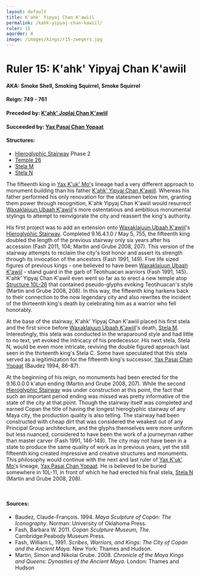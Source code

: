 ```yaml
---
layout: default
title: K'ahk' Yipyaj Chan K'awiil
permalink: /kahk-yipyaj-chan-kawiil/
ruler: 15
aqorder: 4
image: /images/kings/r15-zwegers.jpg
---
```


# Ruler 15: K'ahk' Yipyaj Chan K'awiil

#### <strong>AKA:</strong> Smoke Shell, Smoking Squirrel, Smoke Squirrel
#### <strong>Reign:</strong> 749 - 761
#### <strong>Preceded by:</strong> <a href="{{site.baseurl}}/kahk-joplaj-chan-kawiil">K'ahk' Joplaj Chan K'awiil</a>
#### <strong>Succeeded by:</strong> <a href="{{site.baseurl}}/yax-pasaj-chan-yopaat">Yax Pasaj Chan Yopaat</a>
#### <strong>Structures:</strong>
<ul>
<li><a href="{{site.baseurl}}/hieroglyphic-stairway">Hieroglyphic Stairway</a> Phase 2</li>
<li><a href="{{site.baseurl}}/structure-26">Temple 26</a></li>
<li><a href="{{site.baseurl}}/stela-m">Stela M</a></li>
<li><a href="{{site.baseurl}}/stela-n">Stela N</a></li>
</ul>

The fifteenth king in <a href="{{site.baseurl}}/yax-kuk-mo">Yax K'uk' Mo'</a>s lineage had a very different approach to monument building than his father <a href="{{site.baseurl}}/kahk-yipyaj-chan-kawiil">K'ahk' Yipyaj Chan K'awiil</a>. Whereas his father  performed his only renovation for the statesmen below him, granting them power through recognition, K'ahk Yipyaj Chan K'awiil would resurrect  <a href="{{site.baseurl}}/waxaklajuun-ubaah-kawiil">Waxaklajuun Ubaah K'awiil</a>'s more ostentatious and ambitious monumental stylings to attempt to reinvigorate the city and reassert the king's authority.

His first project was to add an extension onto <a href="{{site.baseurl}}/waxaklajuun-ubaah-kawiil">Waxaklajuun Ubaah K'awiil</a>'s <a href="{{site.baseurl}}/hieroglyphic-stairway">Hieroglyphic Stairway</a>. Completed 9.16.4.1.0 / May 5, 755, the fifteenth king doubled the length of the previous stairway only six years after his accession (Fash 2011, 104; Martin and Grube 2008, 207). This version of the stairway attempts to reclaim the city's lost honor and assert its strength through its invocation of the ancestors (Fash 1991, 149). Five life sized figures of previous kings - one believed to have been <a href="{{site.baseurl}}/waxaklajuun-ubaah-kawiil">Waxaklajuun Ubaah K'awiil</a> - stand guard in the garb of Teotihuacan warriors (Fash 1991, 145). K'ahk' Yipyaj Chan K'awiil even went so far as to erect a new temple atop <a href="{{site.baseurl}}/structure-26">Structure 10L-26</a> that contained pseudo-glyphs evoking Teotihuacan's style (Martin and Grube 2008, 208). In this way, the fifteenth king harkens back to their connection to the now legendary city and also rewrites the incident of the thirteenth king's death by celebrating him as a warrior who fell honorably.

At the base of the stairway, K'ahk' Yipyaj Chan K'awiil placed his first stela and the first since before <a href="{{site.baseurl}}/waxaklajuun-ubaah-kawiil">Waxaklajuun Ubaah K'awiil</a>'s death, <a href="{{site.baseurl}}/stela-m">Stela M</a>. Interestingly, this stela was conducted in the wraparound style and had little to no text, yet evoked the intricacy of his predecessor. His next stela, Stela N, would be even more intricate, reviving the double figured approach last seen in the thirteenth king's Stela C. Some have speculated that this stela served as a legitimization for the fifteenth king's successor, <a href="{{site.baseurl}}/yax-pasaj-chan-yopaat">Yax Pasaj Chan Yopaat</a> (Baudez 1994, 86-87).

At the beginning of his reign, no monuments had been erected for the 9.16.0.0.0 k'atun ending (Martin and Grube 2008, 207). While the second <a href="{{site.baseurl}}/hieroglyphic-stairway">Hieroglyphic Stairway</a> was under construction at this point, the fact that such an important period ending was missed was pretty informative of the state of the city at that point. Though the stairway itself was completed and earned Copan the title of having the longest hieroglyphic stairway of any Maya city, the production quality is also telling. The stairway had been constructed with cheap dirt that was considered the weakest out of any Principal Group architecture, and the glyphs themselves were more uniform but less nuanced, considered to have been the work of a journeyman rather than master carver (Fash 1991, 146-149). The city may not have been in a state to produce the same quality of work as in previous years, yet the still fifteenth king created impressive and creative structures and monuments. This philosophy would continue with the next and last ruler of <a href="{{site.baseurl}}/yax-kuk-mo">Yax K'uk' Mo'</a>s lineage, <a href="{{site.baseurl}}/yax-pasaj-chan-yopaat">Yax Pasaj Chan Yopaat</a>. He is believed to be buried somewhere in 10L-11, in front of which he had erected his final stela, <a href="{{site.baseurl}}/stela-n">Stela N</a> (Martin and Grube 2008, 208).

<br>

#### <strong>Sources:</strong>
<ul>
<li>Baudez, Claude-François. 1994. <cite>Maya Sculpture of Copán: The Iconography</cite>. Norman: University of Oklahoma Press.</li>
<li>Fash, Barbara W. 2011. <cite>Copan Sculpture Museum, The</cite>. Cambridge:Peabody Museum Press.</li>
<li>Fash, William L, 1991. <cite>Scribes, Warriors, and Kings: The City of Copán and the Ancient Maya</cite>. New York: Thames and Hudson.</li>
<li>Martin, Simon and Nikolai Grube. 2008. <cite>Chronicle of the Maya Kings and Queens: Dynasties of the Ancient Maya.</cite> London: Thames and Hudson</li>
</ul>
